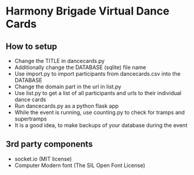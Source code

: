 # Harmony Brigade Virtual Dance Cards

## How to setup
* Change the TITLE in dancecards.py
* Additionally change the DATABASE (sqlite) file name
* Use import.py to import participants from dancecards.csv into the DATABASE
* Change the domain part in the url in list.py
* Use list.py to get a list of all participants and urls to their individual dance cards
* Run dancecards.py as a python flask app
* While the event is running, use counting.py to check for tramps and supertramps
* It is a good idea, to make backups of your database during the event

## 3rd party components

* socket.io (MIT license)
* Computer Modern font (The SIL Open Font License)
